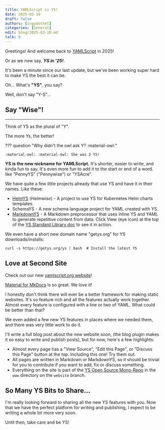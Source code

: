 ```yaml
---
title: YAMLScript is YS!
date: 2025-03-10
draft: false
authors: [ingydotnet]
categories: [General]
edit: blog/2025-03-10.md
talk: 0
---
```


Greetings! And welcome back to [YAMLScript](https://yamlscript.org) in 2025!

Or as we now say, _**YS in '25!**_.

It's been a minute since our last update, but we've been working super hard to
make YS the best it can be.

Oh… What's **"YS"**, you say?

Well, don't say "Y-S"…


## Say "Wise"!

----

<!-- more -->

Think of YS as the plural of "Y".

The more Ys, the better!

??? question "Why didn't the owl ask Y? :material-owl:"

    :material-owl: :material-owl: She was 2 YS!


**YS is the new nickname for YAMLScript.** It's shorter, easier to write, and
kinda fun to say.
It's even more fun to add it to the start or end of a word. like "PennyYS"
("Pennywise") or "YSAcre".

We have quite a few little projects already that use YS and have it in their
names.
Like these:

* [HelmYS](../../helmys.md) (_Helmwise_) -
  A project to use YS for Kubernetes Helm charts templates.
* SchemaYS - A new schema language project for YAML created with YS.
* [MarkdownYS](https://github.com/yaml/yamlscript/blob/main/util/mdys) -
  A Markdown preprocessor that uses inline YS and YAML to generate repetitive
  content from data.
  Click View (eye icon) at the top of the [YS Standard Library doc](
  ../../doc/ys-std.md) to see it in action.

We even have a short new domain name "getys.org" for YS downloads/installs:
```
curl -s https://getys.org/ys | bash  # Install the latest YS
```


## Love at Second Site

Check out our new [yamlscript.org website](https://yamlscript.org)!

[Material for MkDocs](https://squidfunk.github.io/mkdocs-material/) is so great.
We love it!

I honestly don't think there will ever be a better framework for making static
websites.
It's so feature rich and all the features actually work together.
Almost every feature is configured with a line or two of YAML.
What could be better than that?

We even added a few new YS features in places where we needed them, and there
was very little work to do it.

I'll write a full blog post about the new website soon, (the blog plugin makes
it so easy to write and publish posts), but for now, here's a few highlights:

* Almost every page has a "View Source", "Edit this Page", or "Discuss this
  Page" button at the top.
  Including this one!
  Try them out.
* All pages are written in Markdown or MarkdownYS, so it should be trivial for
  you to contribute if you want to add, fix or discuss something.
* Everything on the site is part of the [YS Open Source Mono-Repo](
  https://github.com/yaml/yamlscript/tree/website/www/) in the `www` directory
  on the `website` branch.


## So Many YS Bits to Share…

I'm really looking forward to sharing all the new YS features with you.
Now that we have the perfect platform for writing and publishing, I expect to
be writing a whole lot more very soon.

Until then, take care and be YS!
